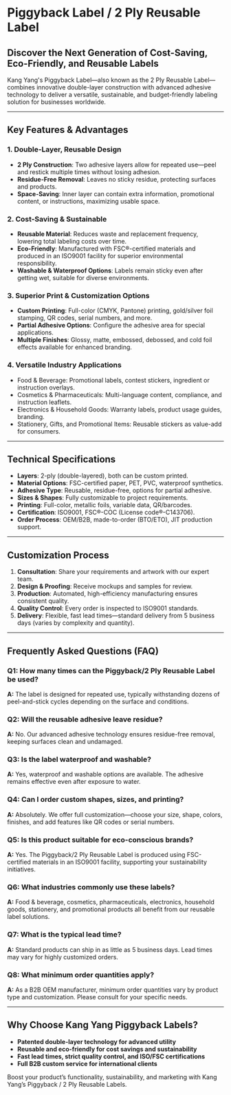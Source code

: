 # Piggyback Label / 2 Ply Reusable Label

## Discover the Next Generation of Cost-Saving, Eco-Friendly, and Reusable Labels

Kang Yang's Piggyback Label—also known as the 2 Ply Reusable Label—combines innovative double-layer construction with advanced adhesive technology to deliver a versatile, sustainable, and budget-friendly labeling solution for businesses worldwide.

---

## Key Features & Advantages

### **1. Double-Layer, Reusable Design**
- **2 Ply Construction**: Two adhesive layers allow for repeated use—peel and restick multiple times without losing adhesion.
- **Residue-Free Removal**: Leaves no sticky residue, protecting surfaces and products.
- **Space-Saving**: Inner layer can contain extra information, promotional content, or instructions, maximizing usable space.

### **2. Cost-Saving & Sustainable**
- **Reusable Material**: Reduces waste and replacement frequency, lowering total labeling costs over time.
- **Eco-Friendly**: Manufactured with FSC®-certified materials and produced in an ISO9001 facility for superior environmental responsibility.
- **Washable & Waterproof Options**: Labels remain sticky even after getting wet, suitable for diverse environments.

### **3. Superior Print & Customization Options**
- **Custom Printing**: Full-color (CMYK, Pantone) printing, gold/silver foil stamping, QR codes, serial numbers, and more.
- **Partial Adhesive Options**: Configure the adhesive area for special applications.
- **Multiple Finishes**: Glossy, matte, embossed, debossed, and cold foil effects available for enhanced branding.

### **4. Versatile Industry Applications**
- Food & Beverage: Promotional labels, contest stickers, ingredient or instruction overlays.
- Cosmetics & Pharmaceuticals: Multi-language content, compliance, and instruction leaflets.
- Electronics & Household Goods: Warranty labels, product usage guides, branding.
- Stationery, Gifts, and Promotional Items: Reusable stickers as value-add for consumers.

---

## Technical Specifications

- **Layers**: 2-ply (double-layered), both can be custom printed.
- **Material Options**: FSC-certified paper, PET, PVC, waterproof synthetics.
- **Adhesive Type**: Reusable, residue-free, options for partial adhesive.
- **Sizes & Shapes**: Fully customizable to project requirements.
- **Printing**: Full-color, metallic foils, variable data, QR/barcodes.
- **Certification**: ISO9001, FSC®-COC (License code®-C143706).
- **Order Process**: OEM/B2B, made-to-order (BTO/ETO), JIT production support.

---

## Customization Process

1. **Consultation**: Share your requirements and artwork with our expert team.
2. **Design & Proofing**: Receive mockups and samples for review.
3. **Production**: Automated, high-efficiency manufacturing ensures consistent quality.
4. **Quality Control**: Every order is inspected to ISO9001 standards.
5. **Delivery**: Flexible, fast lead times—standard delivery from 5 business days (varies by complexity and quantity).

---

## Frequently Asked Questions (FAQ)

### Q1: How many times can the Piggyback/2 Ply Reusable Label be used?
**A:** The label is designed for repeated use, typically withstanding dozens of peel-and-stick cycles depending on the surface and conditions.

### Q2: Will the reusable adhesive leave residue?
**A:** No. Our advanced adhesive technology ensures residue-free removal, keeping surfaces clean and undamaged.

### Q3: Is the label waterproof and washable?
**A:** Yes, waterproof and washable options are available. The adhesive remains effective even after exposure to water.

### Q4: Can I order custom shapes, sizes, and printing?
**A:** Absolutely. We offer full customization—choose your size, shape, colors, finishes, and add features like QR codes or serial numbers.

### Q5: Is this product suitable for eco-conscious brands?
**A:** Yes. The Piggyback/2 Ply Reusable Label is produced using FSC-certified materials in an ISO9001 facility, supporting your sustainability initiatives.

### Q6: What industries commonly use these labels?
**A:** Food & beverage, cosmetics, pharmaceuticals, electronics, household goods, stationery, and promotional products all benefit from our reusable label solutions.

### Q7: What is the typical lead time?
**A:** Standard products can ship in as little as 5 business days. Lead times may vary for highly customized orders.

### Q8: What minimum order quantities apply?
**A:** As a B2B OEM manufacturer, minimum order quantities vary by product type and customization. Please consult for your specific needs.

---

## Why Choose Kang Yang Piggyback Labels?

- **Patented double-layer technology for advanced utility**
- **Reusable and eco-friendly for cost savings and sustainability**
- **Fast lead times, strict quality control, and ISO/FSC certifications**
- **Full B2B custom service for international clients**

Boost your product’s functionality, sustainability, and marketing with Kang Yang’s Piggyback / 2 Ply Reusable Labels.